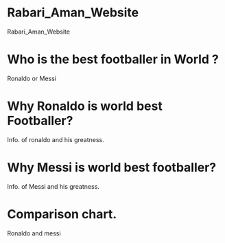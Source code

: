 # Rabari_Aman_Website
Rabari_Aman_Website

# Who is the best footballer in World ?
Ronaldo or Messi

# Why Ronaldo is world best Footballer?
Info. of ronaldo and his greatness.

# Why Messi is world best footballer?
Info. of Messi and his greatness.

# Comparison chart.
Ronaldo and messi
